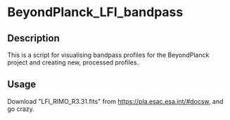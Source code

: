 # BeyondPlanck_LFI_bandpass

## Description
This is a script for visualising bandpass profiles for the BeyondPlanck project and creating new, processed profiles.

## Usage
Download "LFI_RIMO_R3.31.fits" from https://pla.esac.esa.int/#docsw, and go crazy. 

